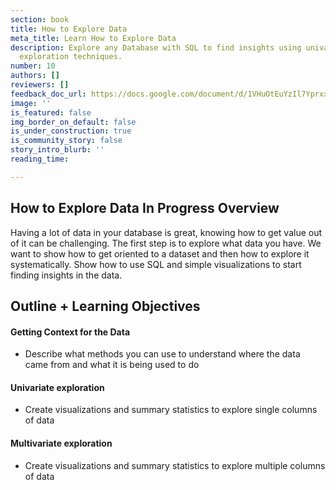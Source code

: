 ```yaml
---
section: book
title: How to Explore Data
meta_title: Learn How to Explore Data
description: Explore any Database with SQL to find insights using univariate and multivariate
  exploration techniques.
number: 10
authors: []
reviewers: []
feedback_doc_url: https://docs.google.com/document/d/1VHuOtEuYzIl7YprxxZuyT2V5pcR4wk1BexvXKlE_BTg/edit?usp=sharing
image: ''
is_featured: false
img_border_on_default: false
is_under_construction: true
is_community_story: false
story_intro_blurb: ''
reading_time: 

---
```

## How to Explore Data In Progress Overview

Having a lot of data in your database is great, knowing how to get value out of it can be challenging. The first step is to explore what data you have. We want to show how to get oriented to a dataset and then how to explore it systematically. Show how to use SQL and simple visualizations to start finding insights in the data.

## Outline + Learning Objectives

#### Getting Context for the Data

* Describe what methods you can use to understand where the data came from and what it is being used to do

#### Univariate exploration

* Create visualizations and summary statistics to explore single columns of data

#### Multivariate exploration

* Create visualizations and summary statistics to explore multiple columns of data